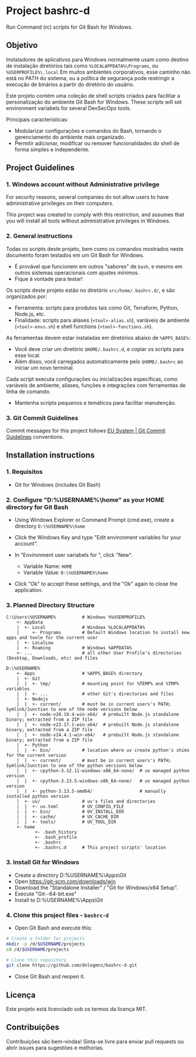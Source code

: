 # Project bashrc-d
Run Command (rc) scripts for Git Bash for Windows.  

## Objetivo

Instaladores de aplicativos para Windows normalmente usam como destino de instalação diretórios tais como `%LOCALAPPDATA%\Programs`, ou `%USERPROFILE%\.local`
Em muitos ambientes corporativos, esse caminho não está no PATH do sistema, ou a política de segurança pode restringir a execução de binários a partir do diretório do usuário.
 
Este projeto contém uma coleção de shell scripts criados para facilitar a personalização do ambiente Git Bash for Windows.
These scripts will set environment variabels for several DevSecOps tools.  

Principais caracteristicas:  
- Modularizar configurações e comandos do Bash, tornando o gerenciamento do ambiente mais organizado.
- Permitir adicionar, modificar ou remover funcionalidades do shell de forma simples e independente.


## Project Guidelines

### 1. Windows account without Administrative privilege  

For security reasons, several companies do not allow users to have administrative privileges on their computers.  

This project was created to comply with this restriction, and assumes that you will install all tools without administrative privileges in Windows.  

### 2. General instructions

Todas os scripts deste projeto, bem como os comandos mostrados neste documento foram testados em um Git Bash for Windows.  
- É provável que funcionem em outros "sabores" de `bash`, e mesmo em outros sistemas operacionais com ajustes mínimos.  
- Fique à vontade para testar!  

Os scripts deste projeto estão no diretório `src/home/.bashrc.d/`, e são organizados por:  
- Ferramenta: scripts para produtos tais como Git, Terraform, Python, Node.js, etc.  
- Finalidade: scripts para aliases (`<tool>-alias.sh`), variáveis de ambiente (`<tool>-envs.sh`) e shell functions (`<tool>-functions.sh`).  

As ferramentas devem estar instaladas em diretórios abaixo de `%APPS_BASE%`:  
- Você deve criar um diretório `$HOME/.bashrc.d`, e copiar os scripts para esse local.
- Além disso, você  carregados automaticamente pelo `$HOME/.bashrc` ao iniciar um novo terminal.

Cada script executa configurações ou inicializações específicas, como variáveis de ambiente, aliases, funções e integrações com ferramentas de linha de comando.
- Mantenha scripts pequenos e temáticos para facilitar manutenção.


### 3. Git Commit Guidelines
Commit messages for this project follows [EU System | Git Commit Guidelines](https://ec.europa.eu/component-library/v1.15.0/eu/docs/conventions/git/) conventions.  


## Installation instructions

### 1. Requisitos

- Git for Windows (includes Git Bash)


### 2. Configure "D:\%USERNAME%\home" as your HOME directory for Git Bash

- Using Windows Explorer or Command Prompt (cmd.exe), create a directory `D:\%USERNAME%\home`  

- Click the Windows Key and type "Edit environment variables for your account".  

- In "Environment user variabels for <your name>", click "New".
  - Variable Name: `HOME`  
  - Variable Value: `D:\%USERNAME%\home`  
  
- Click "Ok" to accept these settings, and the "Ok" again to close the application.  


### 3. Planned Directory Structure
```
C:\Users\%USERNAME%          # Windows %%USERPROFILE%
    +- AppData
    |  +- Local              # Windows %LOCALAPPDATA%
    |     +- Programs        # Default Windows location to install new apps and toole for the current user
    |  +- LocalLow
    |  +- Roaming            # Windows %APPDATA%
    +- ...                   # all other User Profile's directories (Desktop, Downloads, etc) and files

D:\%USERNAME%
    +- Apps                  # %APPS_BASE% directory
    |  +- Git
    |  |  +- tmp/            # mounting point for %TEMP% and %TMP% variables
    |  |  +- ...             # other Git's directories and files
    |  +- Nodejs
    |  |  +- current/        # must be in current users's PATH; Symlink/Junction to one of the node versions below
    |  |  +- node-v20.19.4-win-x64/  # prebuilt Node.js standalone binary; extracted from a ZIP file
    |  |  +- node-v22.17.1-win-x64/  # prebuilt Node.js standalone binary; extracted from a ZIP file
    |  |  +- node-v24.4.1-win-x64/   # prebuilt Node.js standalone binary; extracted from a ZIP file
    |  +- Python
    |  |  +- bin/            # location where uv create python's shims for the current version
    |  |  +- current/        # must be in current users's PATH; Symlink/Junction to one of the python versions below
    |  |  +- cpython-3.12.11-windows-x86_64-none/  # uv managed python version
    |  |  +- cpython-3.13.5-windows-x86_64-none/   # uv managed python version
    |  |  +- python-3.13.5-amd64/                  # manually installed python version
    |  +- uv/                # uv's files and directories
    |  |  +- uv.toml         # UV_CONFIG_FILE 
    |  |  +- bin/            # UV_INSTALL_DIR
    |  |  +- cache/          # UV_CACHE_DIR
    |  |  +- tools/          # UV_TOOL_DIR      
    +- home
           +- .bash_history
           +- .bash_profile
           +- .bashrc
           +- .bashrc.d      # This project scripts' location  
```


### 3. Install Git for Windows

- Create a directory D:\%USERNAME%\Apps\Git  
- Open https://git-scm.com/downloads/win  
- Download the "Standalone Installer" / "Git for Windows/x64 Setup".  
- Execute "Git-<version>-64-bit.exe"  
- Install to D:\%USERNAME%\Apps\Git  


### 4. Clone this project files - `bashrc-d`
- Open Git Bash and execute this:  
```Bash
# Create a folder for projects
mkdir -p /d/$USERNAME/projects
cd /d/$USERNAME/projects

# Clone this repository
git clone https://github.com/dnlogmnz/bashrc-d.git
```
- Close Git Bash and reopen it. 

## Licença

Este projeto está licenciado sob os termos da licença MIT.

## Contribuições

Contribuições são bem-vindas! Sinta-se livre para enviar pull requests ou abrir issues para sugestões e melhorias.
